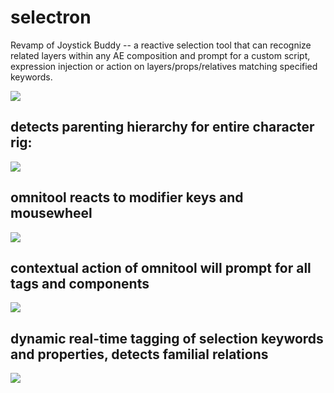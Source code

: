 # selectron

Revamp of Joystick Buddy -- a reactive selection tool that can recognize related layers within any AE composition and prompt for a custom script, expression injection or action on layers/props/relatives matching specified keywords.

![](https://thumbs.gfycat.com/GrizzledEmotionalBanteng-size_restricted.gif)

## detects parenting hierarchy for entire character rig:

![](https://thumbs.gfycat.com/AlarmedDeliriousIndianrockpython-size_restricted.gif)

## omnitool reacts to modifier keys and mousewheel

![](https://thumbs.gfycat.com/RedUnconsciousGiraffe-size_restricted.gif)

## contextual action of omnitool will prompt for all tags and components

![](https://thumbs.gfycat.com/ShadyLividGeese-size_restricted.gif)

## dynamic real-time tagging of selection keywords and properties, detects familial relations

![](https://thumbs.gfycat.com/UnkemptElatedAcornwoodpecker-size_restricted.gif)
